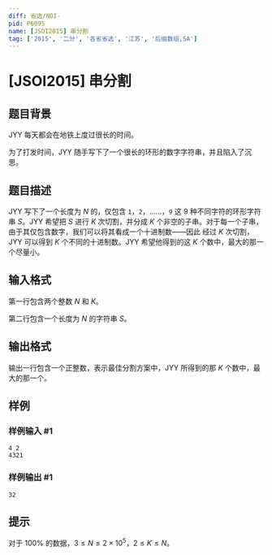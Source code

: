 ```yaml
---
diff: 省选/NOI-
pid: P6095
name: [JSOI2015] 串分割
tag: ['2015', '二分', '各省省选', '江苏', '后缀数组,SA']
---
```

# [JSOI2015] 串分割
## 题目背景

JYY 每天都会在地铁上度过很长的时间。

为了打发时间，JYY 随手写下了一个很长的环形的数字字符串，并且陷入了沉思。
## 题目描述

JYY 写下了一个长度为 $N$ 的，仅包含 `1`，`2`，……，`9` 这 $9$ 种不同字符的环形字符串 $S$。JYY 希望把 $S$ 进行 $K$ 次切割，并分成 $K$ 个非空的子串。对于每一个子串，由于其仅包含数字，我们可以将其看成一个十进制数——因此
经过 $K$ 次切割，JYY 可以得到 $K$ 个不同的十进制数。JYY 希望他得到的这 $K$ 个数中，最大的那一个尽量小。
## 输入格式

第一行包含两个整数 $N$ 和 $K$。

第二行包含一个长度为 $N$ 的字符串 $S$。
## 输出格式

输出一行包含一个正整数，表示最佳分割方案中，JYY 所得到的那 $K$ 个数中，最大的那一个。


## 样例

### 样例输入 #1
```
4 2
4321
```
### 样例输出 #1
```
32
```
## 提示

对于 $100\%$ 的数据，$3\leq N\leq 2\times 10^5$，$2\leq K\leq N$。
